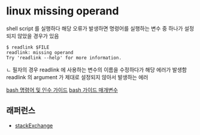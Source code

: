 # linux missing operand
shell script 를 실행하다 해당 오류가 발생하면 명령어를 실행하는 변수 중 하나가 설정되지 않았을 경우가 있음     
```shell script
$ readlink $FILE
readlink: missing operand
Try 'readlink --help' for more information. 
```
ㄴ 필자의 경우 readlink 에 사용하는 변수의 이름을 수정하다가 해당 에러가 발생함  
readlink 의 argument 가 제대로 설정되지 않아서 발생하는 에러  
 

[bash 명령어 및 인수 가이드](http://mywiki.wooledge.org/BashGuide/CommandsAndArguments)
[bash 가이드 매개변수](http://mywiki.wooledge.org/BashGuide/Parameters)



## 래퍼런스
- [stackExchange](https://askubuntu.com/questions/533217/changing-ownership-of-folder-not-working)